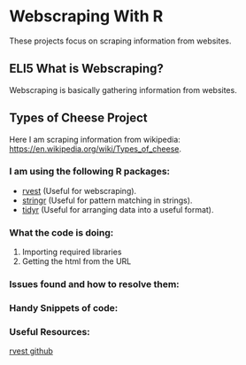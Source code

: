 # Webscraping With R
These projects focus on scraping information from websites.

## ELI5 What is Webscraping?
Webscraping is basically gathering information from websites.

## Types of Cheese Project
Here I am scraping information from wikipedia: https://en.wikipedia.org/wiki/Types_of_cheese.

### I am using the following R packages:
* [rvest](https://blog.rstudio.com/2014/11/24/rvest-easy-web-scraping-with-r/) (Useful for webscraping).
* [stringr](https://cran.r-project.org/web/packages/stringr/vignettes/stringr.html) (Useful for pattern matching in strings).
* [tidyr](https://blog.rstudio.com/2014/07/22/introducing-tidyr/) (Useful for arranging data into a useful format).

### What the code is doing:
1. Importing required libraries
2. Getting the html from the URL


### Issues found and how to resolve them:

### Handy Snippets of code:

### Useful Resources:
[rvest github](https://github.com/hadley/rvest)